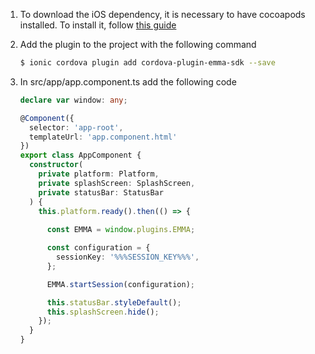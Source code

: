 1. To download the iOS dependency, it is necessary to have cocoapods installed. To install it, follow [this guide](https://guides.cocoapods.org/using/getting-started.html#toc_3)

2. Add the plugin to the project with the following command

	```bash 
	$ ionic cordova plugin add cordova-plugin-emma-sdk --save
	```
	
3. In src/app/app.component.ts add the following code

	```typescript
	declare var window: any;
	
	@Component({
	  selector: 'app-root',
	  templateUrl: 'app.component.html'
	})
	export class AppComponent {
	  constructor(
	    private platform: Platform,
	    private splashScreen: SplashScreen,
	    private statusBar: StatusBar
	  ) {
	    this.platform.ready().then(() => {
	    
	      const EMMA = window.plugins.EMMA;
	
	      const configuration = {
	        sessionKey: '%%%SESSION_KEY%%%',
	      };
	
	      EMMA.startSession(configuration);
	
	      this.statusBar.styleDefault();
	      this.splashScreen.hide();
	    });
	  }
	}
	```
